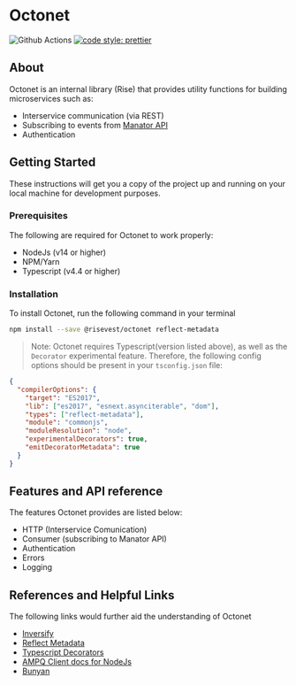 # Octonet

![Github Actions](https://github.com/risevest/octonet/actions/workflows/build-test.yml/badge.svg)
[![code style: prettier](https://img.shields.io/badge/code_style-prettier-ff69b4.svg?style=flat-square)](https://github.com/prettier/prettier)

## About

Octonet is an internal library (Rise) that provides utility functions for building microservices such as:

- Interservice communication (via REST)
- Subscribing to events from [Manator API](https://github.com/risevest/manator-api)
- Authentication

## Getting Started

These instructions will get you a copy of the project up and running on your local machine for development purposes.

### Prerequisites

The following are required for Octonet to work properly:

- NodeJs (v14 or higher)
- NPM/Yarn
- Typescript (v4.4 or higher)

### Installation

To install Octonet, run the following command in your terminal

```bash
npm install --save @risevest/octonet reflect-metadata
```

> Note: Octonet requires Typescript(version listed above), as well as the `Decorator` experimental feature. Therefore, the following config options should be present in your `tsconfig.json` file:

```json
{
  "compilerOptions": {
    "target": "ES2017",
    "lib": ["es2017", "esnext.asynciterable", "dom"],
    "types": ["reflect-metadata"],
    "module": "commonjs",
    "moduleResolution": "node",
    "experimentalDecorators": true,
    "emitDecoratorMetadata": true
  }
}
```

## Features and API reference

The features Octonet provides are listed below:

- HTTP (Interservice Comunication)
- Consumer (subscribing to Manator API)
- Authentication
- Errors
- Logging

## References and Helpful Links

The following links would further aid the understanding of Octonet

- [Inversify](https://github.com/inversify/InversifyJS#readme)
- [Reflect Metadata](https://rbuckton.github.io/reflect-metadata/)
- [Typescript Decorators](https://www.typescriptlang.org/docs/handbook/decorators.html)
- [AMPQ Client docs for NodeJs](http://www.squaremobius.net/amqp.node/channel_api.html)
- [Bunyan](https://github.com/trentm/node-bunyan#readme)

